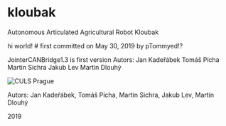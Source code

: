 # kloubak
Autonomous Articulated Agricultural Robot Kloubak


hi world! # first committed on May 30, 2019 by pTommyed!?


JointerCANBridge1.3 is first version
Autors:
Jan Kadeřábek
Tomáš Pícha
Martin Sichra
Jakub Lev
Martin Dlouhý


![CULS Prague](https://www.czu.cz/cache/article-data/czu/logo.png)

Autors:
Jan Kadeřábek, Tomáš Pícha, Martin Sichra, Jakub Lev, Martin Dlouhý

2019
